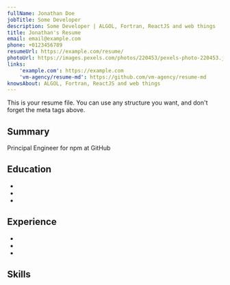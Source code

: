 ```yaml
---
fullName: Jonathan Doe
jobTitle: Some Developer
description: Some Developer | ALGOL, Fortran, ReactJS and web things
title: Jonathan's Resume
email: email@example.com
phone: +0123456789
resumeUrl: https://example.com/resume/
photoUrl: https://images.pexels.com/photos/220453/pexels-photo-220453.jpeg?auto=compress&cs=tinysrgb&dpr=2&h=400&w=400
links:
    'example.com': https://example.com
    'vm-agency/resume-md': https://github.com/vm-agency/resume-md
knowsAbout: ALGOL, Fortran, ReactJS and web things
---
```


This is your resume file. You can use any structure you want, and don't forget the meta tags above.

## Summary

Principal Engineer for npm at GitHub

## Education

-
-
-

## Experience

-
-
-

## Skills

